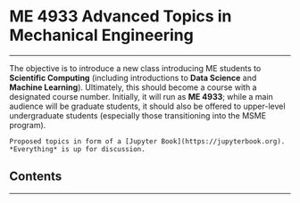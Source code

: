 # ME 4933 Advanced Topics in Mechanical Engineering
<hr>

The objective is to introduce a new class introducing ME students to
**Scientific Computing** (including introductions to **Data Science** and **Machine Learning**). Ultimately, this should become a course with a designated course number. Initially, it will run as **ME 4933**; while a main audience will be graduate students, it should also be offered to upper-level undergraduate students (especially those transitioning into the MSME program).

```{admonition} Work in progress
Proposed topics in form of a [Jupyter Book](https://jupyterbook.org). *Everything* is up for discussion.
```

## Contents
<hr>

```{tableofcontents}
```
